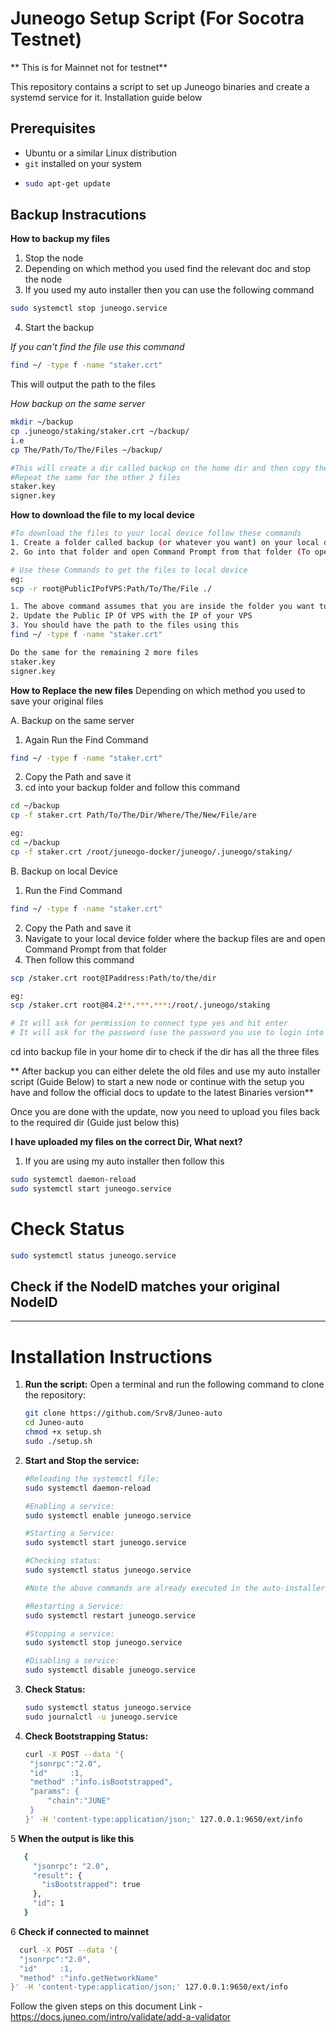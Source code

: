 # Juneogo Setup Script (For Socotra Testnet) 
** This is for Mainnet not for testnet**

This repository contains a script to set up Juneogo binaries and create a systemd service for it.
Installation guide below

## Prerequisites

- Ubuntu or a similar Linux distribution
- `git` installed on your system
- ```bash
  sudo apt-get update

## Backup Instracutions

**How to backup my files**
1. Stop the node
2. Depending on which method you used find the relevant doc and stop the node
3. If you used my auto installer then you can use the following command
```bash
sudo systemctl stop juneogo.service
```
4. Start the backup

*If you can't find the file use this command*
```bash
find ~/ -type f -name "staker.crt"
```
This will output the path to the files

*How backup on the same server*
```bash
mkdir ~/backup
cp .juneogo/staking/staker.crt ~/backup/
i.e
cp The/Path/To/The/Files ~/backup/

#This will create a dir called backup on the home dir and then copy the files from the path and paste it inside the backup dir.
#Repeat the same for the other 2 files
staker.key
signer.key
```

**How to download the file to my local device**
```bash
#To download the files to your local device follow these commands
1. Create a folder called backup (or whatever you want) on your local device
2. Go into that folder and open Command Prompt from that folder (To open command Prompt from within file manager, jut type "cmd" in the address bar and it will open cmd from that folder

# Use these Commands to get the files to local device
eg:
scp -r root@PublicIPofVPS:Path/To/The/File ./

1. The above command assumes that you are inside the folder you want to download the files on.
2. Update the Public IP Of VPS with the IP of your VPS
3. You should have the path to the files using this
find ~/ -type f -name "staker.crt"

Do the same for the remaining 2 more files
staker.key
signer.key
```

**How to Replace the new files**
Depending on which method you used to save your original files

A. Backup on the same server
1. Again Run the Find Command
```bash
find ~/ -type f -name "staker.crt"
```
2. Copy the Path and save it
3. cd into your backup folder and follow this command
```bash
cd ~/backup
cp -f staker.crt Path/To/The/Dir/Where/The/New/File/are

eg:
cd ~/backup
cp -f staker.crt /root/juneogo-docker/juneogo/.juneogo/staking/
```

B. Backup on local Device
1. Run the Find Command
```bash
find ~/ -type f -name "staker.crt"
```
2. Copy the Path and save it
3. Navigate to your local device folder where the backup files  are and open Command Prompt from that folder
4. Then follow this command
```bash
scp /staker.crt root@IPaddress:Path/to/the/dir

eg:
scp /staker.crt root@84.2**.***.***:/root/.juneogo/staking

# It will ask for permission to connect type yes and hit enter
# It will ask for the password (use the password you use to login into the VPS)
```

cd into backup file in your home dir to check if the dir has all the three files


** After backup you can either delete the old files and use my auto installer script (Guide Below) to start a new node or continue with the setup you have and follow the official docs to update to the latest Binaries version**

Once you are done with the update, now you need to upload you files back to the required dir (Guide just below this)

**I have uploaded my files on the correct Dir, What next?**
1. If you are using my auto installer then follow this
```bash
sudo systemctl daemon-reload
sudo systemctl start juneogo.service
```

# Check Status
```bash
sudo systemctl status juneogo.service
```

## Check if the NodeID matches your original NodeID

__________________________________________________________________________________

# Installation Instructions

1. **Run the script:**
   Open a terminal and run the following command to clone the repository:
   ```bash
   git clone https://github.com/Srv8/Juneo-auto
   cd Juneo-auto
   chmod +x setup.sh
   sudo ./setup.sh

2. **Start and Stop the service:**
   ```bash
   #Reloading the systemctl file:
   sudo systemctl daemon-reload

   #Enabling a service:
   sudo systemctl enable juneogo.service

   #Starting a Service:
   sudo systemctl start juneogo.service

   #Checking status:
   sudo systemctl status juneogo.service

   #Note the above commands are already executed in the auto-installer, this is noted for future uses.

   #Restarting a Service:
   sudo systemctl restart juneogo.service

   #Stopping a service:
   sudo systemctl stop juneogo.service

   #Disabling a service:
   sudo systemctl disable juneogo.service

3. **Check Status:**
   ```bash
   sudo systemctl status juneogo.service
   sudo journalctl -u juneogo.service

4. **Check Bootstrapping Status:**
   ```bash
   curl -X POST --data '{
    "jsonrpc":"2.0",
    "id"     :1,
    "method" :"info.isBootstrapped",
    "params": {
        "chain":"JUNE"
    }
   }' -H 'content-type:application/json;' 127.0.0.1:9650/ext/info

5 **When the output is like this**
```bash
   {
     "jsonrpc": "2.0",
     "result": {
       "isBootstrapped": true
     },
     "id": 1
   }
```

   6 **Check if connected to mainnet**
  ```bash
    curl -X POST --data '{
    "jsonrpc":"2.0",
    "id"     :1,
    "method" :"info.getNetworkName"
}' -H 'content-type:application/json;' 127.0.0.1:9650/ext/info

```

Follow the given steps on this document
Link - https://docs.juneo.com/intro/validate/add-a-validator
   


